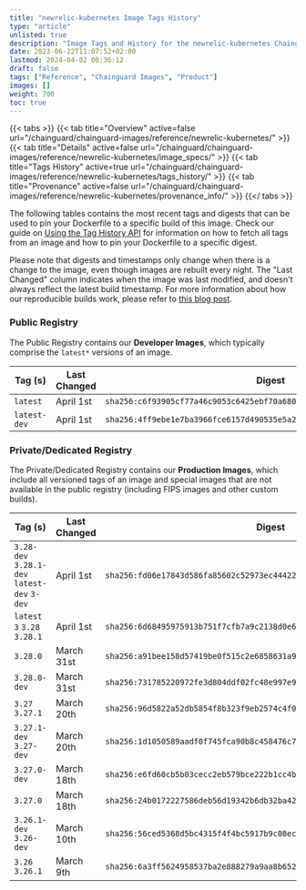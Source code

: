 ```yaml
---
title: "newrelic-kubernetes Image Tags History"
type: "article"
unlisted: true
description: "Image Tags and History for the newrelic-kubernetes Chainguard Image"
date: 2023-06-22T11:07:52+02:00
lastmod: 2024-04-02 00:36:12
draft: false
tags: ["Reference", "Chainguard Images", "Product"]
images: []
weight: 700
toc: true
---
```


{{< tabs >}}
{{< tab title="Overview" active=false url="/chainguard/chainguard-images/reference/newrelic-kubernetes/" >}}
{{< tab title="Details" active=false url="/chainguard/chainguard-images/reference/newrelic-kubernetes/image_specs/" >}}
{{< tab title="Tags History" active=true url="/chainguard/chainguard-images/reference/newrelic-kubernetes/tags_history/" >}}
{{< tab title="Provenance" active=false url="/chainguard/chainguard-images/reference/newrelic-kubernetes/provenance_info/" >}}
{{</ tabs >}}

The following tables contains the most recent tags and digests that can be used to pin your Dockerfile to a specific build of this image. Check our guide on [Using the Tag History API](/chainguard/chainguard-images/using-the-tag-history-api/) for information on how to fetch all tags from an image and how to pin your Dockerfile to a specific digest.

Please note that digests and timestamps only change when there is a change to the image, even though images are rebuilt every night. The "Last Changed" column indicates when the image was last modified, and doesn't always reflect the latest build timestamp. For more information about how our reproducible builds work, please refer to [this blog post](https://www.chainguard.dev/unchained/reproducing-chainguards-reproducible-image-builds).

### Public Registry
The Public Registry contains our **Developer Images**, which typically comprise the `latest*` versions of an image.

| Tag (s)       | Last Changed | Digest                                                                    |
|---------------|--------------|---------------------------------------------------------------------------|
|  `latest`     | April 1st    | `sha256:c6f93905cf77a46c9053c6425ebf70a680e135ecb59f2d50197f094dcc0f4d73` |
|  `latest-dev` | April 1st    | `sha256:4ff9ebe1e7ba3966fce6157d490535e5a22cbcff87db9f7dcdf389ce8d021b1f` |


### Private/Dedicated Registry
The Private/Dedicated Registry contains our **Production Images**, which include all versioned tags of an image and special images that are not available in the public registry (including FIPS images and other custom builds).

| Tag (s)                                       | Last Changed | Digest                                                                    |
|-----------------------------------------------|--------------|---------------------------------------------------------------------------|
|  `3.28-dev` `3.28.1-dev` `latest-dev` `3-dev` | April 1st    | `sha256:fd06e17843d586fa85602c52973ec44422f2f391cf3d76999430262b6890e303` |
|  `latest` `3` `3.28` `3.28.1`                 | April 1st    | `sha256:6d68495975913b751f7cfb7a9c2138d0e6c9346043be5eeed1fedf8c0677ad6e` |
|  `3.28.0`                                     | March 31st   | `sha256:a91bee158d57419be0f515c2e6858631a92d62eeeaa6086375f9b9330071bda3` |
|  `3.28.0-dev`                                 | March 31st   | `sha256:731785220972fe3d804ddf02fc48e997e92eaa472f77160c6214edc7735e5e40` |
|  `3.27` `3.27.1`                              | March 20th   | `sha256:96d5822a52db5854f8b323f9eb2574c4f0126e774dcf81de7fe45a6a4abbd929` |
|  `3.27.1-dev` `3.27-dev`                      | March 20th   | `sha256:1d1050589aadf0f745fca90b8c458476c72d2597cd89a54f7e1a236d3f21b6db` |
|  `3.27.0-dev`                                 | March 18th   | `sha256:e6fd60cb5b03cecc2eb579bce222b1cc4b720340f79bb0042bf932a3e9a5f1f6` |
|  `3.27.0`                                     | March 18th   | `sha256:24b0172227586deb56d19342b6db32ba42d9d5abb87f8d32eb6bd1e4178c82e9` |
|  `3.26.1-dev` `3.26-dev`                      | March 10th   | `sha256:56ced5368d5bc4315f4f4bc5917b9c08ec5a6a340c44c1d504243268b947e652` |
|  `3.26` `3.26.1`                              | March 9th    | `sha256:6a3ff5624958537ba2e888279a9aa8b652b98cb14ccac2ebd69725ce87917fa5` |

